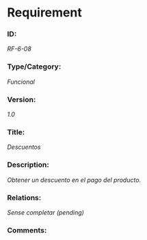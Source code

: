 # Requirement 
### ID: 
_RF-6-08_

### Type/Category: 
_Funcional_

### Version: 
_1.0_ 

### Title: 
_Descuentos_

### Description: 
_Obtener un descuento en el pago del producto._

### Relations: 
_Sense completar (pending)_ 

### Comments:

